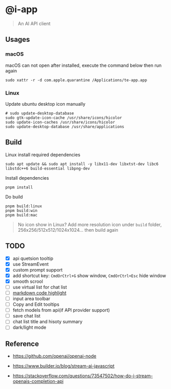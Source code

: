 # @i-app

> An AI API client

## Usages

### macOS

macOS can not open after installed, execute the command below then run again

```shell
sudo xattr -r -d com.apple.quarantine /Applications/te-app.app
```

### Linux

Update ubuntu desktop icon manually

```shell
# sudo update-desktop-database
sudo gtk-update-icon-cache /usr/share/icons/hicolor
sudo update-icon-caches /usr/share/icons/hicolor
sudo update-desktop-database /usr/share/applications
```

## Build

Linux install required dependencies

```shell
sudo apt update && sudo apt install -y libx11-dev libxtst-dev libc6 libstdc++6 build-essential libpng-dev
```

Install dependencies

```shell
pnpm install
```

Do build

```shell
pnpm build:linux
pnpm build:win
pnpm build:mac
```

> No icon show in Linux?
> Add more resolution icon under `build` folder, 256x256/512x512/1024x1024... then build again


## TODO
- [x] api quetsion tooltip
- [x] use StreamEvent
- [x] custom prompt support
- [x] add shortcut key: `CmdOrCtrl+G` show window, `CmdOrCtrl+Esc` hide window
- [x] smooth scrool
- [ ] use virtual list for chat list
- [ ] [markdown code highlight](https://stackoverflow.com/questions/71907116/react-markdown-and-react-syntax-highlighter)
- [ ] input area toolbar
- [ ] Copy and Edit tooltips
- [ ] fetch models from api(if API provider support)
- [ ] save chat list
- [ ] chat list title and hisoty summary
- [ ] dark/light mode

## Reference

- https://github.com/openai/openai-node

- https://www.builder.io/blog/stream-ai-javascript

- https://stackoverflow.com/questions/73547502/how-do-i-stream-openais-completion-api